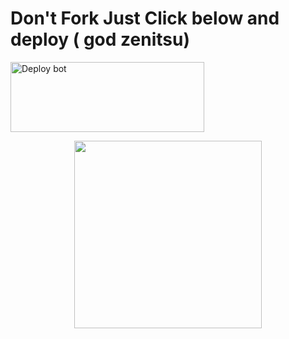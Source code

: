 # Don't Fork Just Click below and deploy ( god zenitsu)
<a href="https://dashboard.heroku.com/new-app?template=https://github.com/Kiranxer/deploy-raganork" target="blank"><img align="center" src="https://i.imgur.com/6rs61MY.png" alt="Deploy bot" height="112" width="310" /></a>

<p align="center">
  <a href="https://wa.me/919744108970">
    <img height="300" src="https://i.imgur.com/lGkriSF.jpeg">
  </a>
</p>
